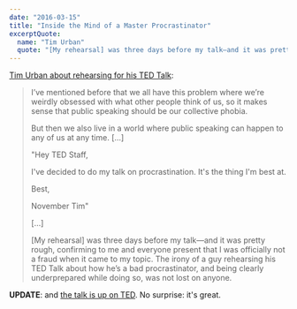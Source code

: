 ```yaml
---
date: "2016-03-15"
title: "Inside the Mind of a Master Procrastinator"
excerptQuote:
  name: "Tim Urban"
  quote: "[My rehearsal] was three days before my talk—and it was pretty rough, confirming to me and everyone present that I was officially not a fraud when it came to my topic. The irony of a guy rehearsing his TED Talk about how he’s a bad procrastinator, and being clearly underprepared while doing so, was not lost on anyone."
---
```


[Tim Urban about rehearsing for his TED Talk](http://waitbutwhy.com/2016/03/doing-a-ted-talk-the-full-story.html):

>  I’ve mentioned before that we all have this problem where we’re weirdly obsessed with what other people think of us, so it makes sense that public speaking should be our collective phobia.
>
> But then we also live in a world where public speaking can happen to any of us at any time. […]
>
> "Hey TED Staff,
>
> I've decided to do my talk on procrastination. It's the thing I'm best at.
>
> Best,
>
> November Tim"
>
> […]
>
> [My rehearsal] was three days before my talk—and it was pretty rough, confirming to me and everyone present that I was officially not a fraud when it came to my topic. The irony of a guy rehearsing his TED Talk about how he’s a bad procrastinator, and being clearly underprepared while doing so, was not lost on anyone.

**UPDATE**: and [the talk is up on TED](http://www.ted.com/talks/tim_urban_inside_the_mind_of_a_master_procrastinator). No surprise: it's great.
